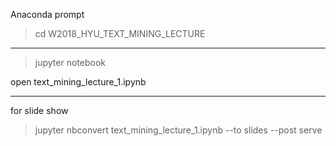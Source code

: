 Anaconda prompt

> cd W2018_HYU_TEXT_MINING_LECTURE

-----------------------------------------------------
> jupyter notebook

open text_mining_lecture_1.ipynb

------------------------------------------------------

for slide show

> jupyter nbconvert text_mining_lecture_1.ipynb --to slides --post serve
